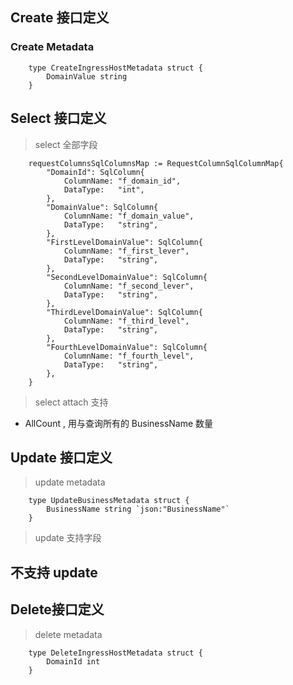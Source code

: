 
## Create 接口定义

### Create Metadata

```gotemplate
	type CreateIngressHostMetadata struct {
		DomainValue string
	}
```

## Select 接口定义

> select 全部字段

```gotemplate
	requestColumnsSqlColumnsMap := RequestColumnSqlColumnMap{
		"DomainId": SqlColumn{
			ColumnName: "f_domain_id",
			DataType:   "int",
		},
		"DomainValue": SqlColumn{
			ColumnName: "f_domain_value",
			DataType:   "string",
		},
		"FirstLevelDomainValue": SqlColumn{
			ColumnName: "f_first_lever",
			DataType:   "string",
		},
		"SecondLevelDomainValue": SqlColumn{
			ColumnName: "f_second_lever",
			DataType:   "string",
		},
		"ThirdLevelDomainValue": SqlColumn{
			ColumnName: "f_third_level",
			DataType:   "string",
		},
		"FourthLevelDomainValue": SqlColumn{
			ColumnName: "f_fourth_level",
			DataType:   "string",
		},
	}
```

> select attach 支持
+ AllCount , 用与查询所有的 BusinessName 数量

## Update 接口定义

> update metadata

```gotemplate
	type UpdateBusinessMetadata struct {
		BusinessName string `json:"BusinessName"`
	}
```

> update 支持字段
##  不支持 update


## Delete接口定义

> delete metadata

```gotemplate
	type DeleteIngressHostMetadata struct {
		DomainId int
	}
```